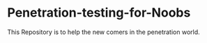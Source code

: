 # Penetration-testing-for-Noobs
 This Repository is to help the new comers in the penetration world. 
